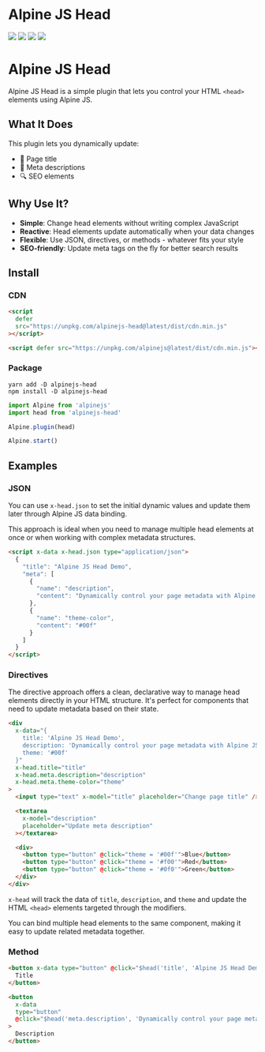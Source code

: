 # Alpine JS Head

![](https://img.shields.io/bundlephobia/min/alpinejs-head)
![](https://img.shields.io/npm/v/alpinejs-head)
![](https://img.shields.io/npm/dt/alpinejs-head)
![](https://img.shields.io/github/license/markmead/alpinejs-head)

# Alpine JS Head

Alpine JS Head is a simple plugin that lets you control your HTML `<head>`
elements using Alpine JS.

## What It Does

This plugin lets you dynamically update:

- 📄 Page title
- 📝 Meta descriptions
- 🔍 SEO elements

## Why Use It?

- **Simple**: Change head elements without writing complex JavaScript
- **Reactive**: Head elements update automatically when your data changes
- **Flexible**: Use JSON, directives, or methods - whatever fits your style
- **SEO-friendly**: Update meta tags on the fly for better search results

## Install

### CDN

```html
<script
  defer
  src="https://unpkg.com/alpinejs-head@latest/dist/cdn.min.js"
></script>

<script defer src="https://unpkg.com/alpinejs@latest/dist/cdn.min.js"></script>
```

### Package

```shell
yarn add -D alpinejs-head
npm install -D alpinejs-head
```

```js
import Alpine from 'alpinejs'
import head from 'alpinejs-head'

Alpine.plugin(head)

Alpine.start()
```

## Examples

### JSON

You can use `x-head.json` to set the initial dynamic values and update them
later through Alpine JS data binding.

This approach is ideal when you need to manage multiple head elements at once or
when working with complex metadata structures.

```html
<script x-data x-head.json type="application/json">
  {
    "title": "Alpine JS Head Demo",
    "meta": [
      {
        "name": "description",
        "content": "Dynamically control your page metadata with Alpine JS Head"
      },
      {
        "name": "theme-color",
        "content": "#00f"
      }
    ]
  }
</script>
```

### Directives

The directive approach offers a clean, declarative way to manage head elements
directly in your HTML structure. It's perfect for components that need to update
metadata based on their state.

```html
<div
  x-data="{
    title: 'Alpine JS Head Demo',
    description: 'Dynamically control your page metadata with Alpine JS Head',
    theme: '#00f'
  }"
  x-head.title="title"
  x-head.meta.description="description"
  x-head.meta.theme-color="theme"
>
  <input type="text" x-model="title" placeholder="Change page title" />

  <textarea
    x-model="description"
    placeholder="Update meta description"
  ></textarea>

  <div>
    <button type="button" @click="theme = '#00f'">Blue</button>
    <button type="button" @click="theme = '#f00'">Red</button>
    <button type="button" @click="theme = '#0f0'">Green</button>
  </div>
</div>
```

`x-head` will track the data of `title`, `description`, and `theme` and update
the HTML `<head>` elements targeted through the modifiers.

You can bind multiple head elements to the same component, making it easy to
update related metadata together.

### Method

```html
<button x-data type="button" @click="$head('title', 'Alpine JS Head Demo')">
  Title
</button>

<button
  x-data
  type="button"
  @click="$head('meta.description', 'Dynamically control your page metadata with Alpine JS Head')"
>
  Description
</button>
```
